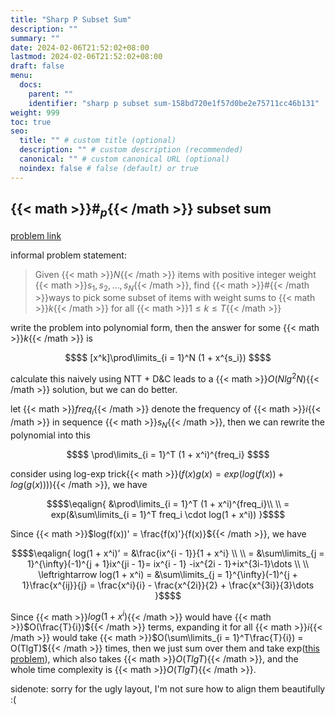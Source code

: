 ```yaml
---
title: "Sharp P Subset Sum"
description: ""
summary: ""
date: 2024-02-06T21:52:02+08:00
lastmod: 2024-02-06T21:52:02+08:00
draft: false
menu:
  docs:
    parent: ""
    identifier: "sharp p subset sum-158bd720e1f57d0be2e75711cc46b131"
weight: 999
toc: true
seo:
  title: "" # custom title (optional)
  description: "" # custom description (recommended)
  canonical: "" # custom canonical URL (optional)
  noindex: false # false (default) or true
---
```



## {{< math >}}$\#_p${{< /math >}} subset sum

[problem link](https://judge.yosupo.jp/problem/sharp_p_subset_sum)

informal problem statement:
> Given {{< math >}}$N${{< /math >}} items with positive integer weight {{< math >}}$s_1, s_2, \dots, s_N${{< /math >}}, find {{< math >}}$\#${{< /math >}}ways to pick some subset of items with weight sums to {{< math >}}$k${{< /math >}} for all {{< math >}}$1 \le k \le T${{< /math >}}

write the problem into polynomial form, then the answer for some {{< math >}}$k${{< /math >}} is
```math {.text-center}
$$
[x^k]\prod\limits_{i = 1}^N (1 + x^{s_i})
$$
```

calculate this naively using NTT + D&C leads to a {{< math >}}$O(Nlg^2N)${{< /math >}} solution, but we can do better.

let {{< math >}}$freq_i${{< /math >}} denote the frequency of {{< math >}}$i${{< /math >}} in sequence {{< math >}}$s_N${{< /math >}}, then we can rewrite the polynomial into this
```math {.text-center}
$$
\prod\limits_{i = 1}^T (1 + x^i)^{freq_i}
$$
```

consider using log-exp trick{{< math >}}$(f(x)g(x) = exp(log(f(x)) + log(g(x))))${{< /math >}}, we have
```math {.text-center}
$$\eqalign{
&\prod\limits_{i = 1}^T (1 + x^i)^{freq_i}\\
\\
= exp(&\sum\limits_{i = 1}^T freq_i \cdot log(1 + x^i))
}$$
```

Since {{< math >}}$log(f(x))' = \frac{f(x)'}{f(x)}${{< /math >}}, we have
```math {.text-center}
$$\eqalign{
log(1 + x^i)' = &\frac{ix^{i - 1}}{1 + x^i} \\
\\
= &\sum\limits_{j = 1}^{\infty}(-1)^{j + 1}ix^{ji - 1}= ix^{i - 1} -ix^{2i - 1}+ix^{3i-1}\dots \\
\\
\leftrightarrow log(1 + x^i) = &\sum\limits_{j = 1}^{\infty}(-1)^{j + 1}\frac{x^{ij}}{j} = \frac{x^i}{i} - \frac{x^{2i}}{2} + \frac{x^{3i}}{3}\dots
}$$
```

Since {{< math >}}$log(1 + x^i)${{< /math >}} would have {{< math >}}$O(\frac{T}{i})${{< /math >}} terms, expanding it for all {{< math >}}$i${{< /math >}} would take {{< math >}}$O(\sum\limits_{i = 1}^T\frac{T}{i}) = O(TlgT)${{< /math >}} times, then we just sum over them and take exp([this problem](https://judge.yosupo.jp/problem/exp_of_formal_power_series)), which also takes {{< math >}}$O(TlgT)${{< /math >}}, and the whole time complexity is {{< math >}}$O(TlgT)${{< /math >}}.


sidenote: sorry for the ugly layout, I'm not sure how to align them beautifully :(
